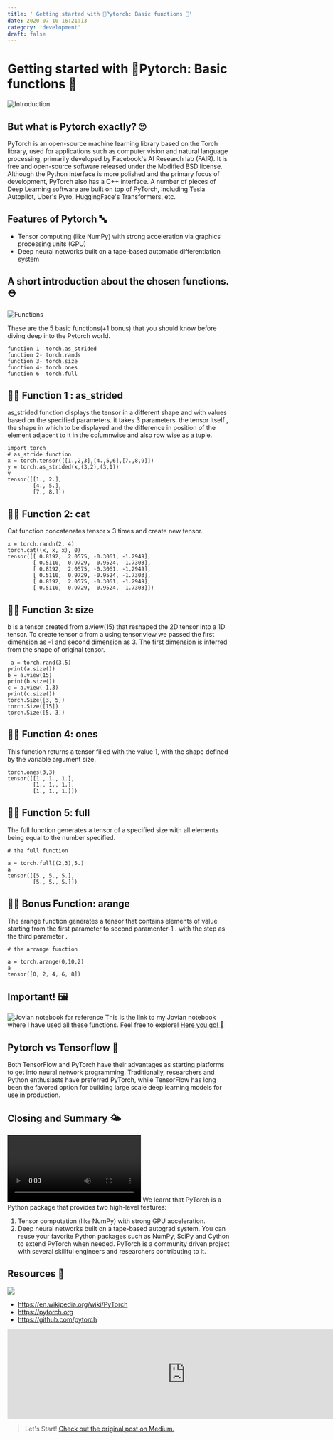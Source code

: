 ```yaml
---
title: ' Getting started with 🧠Pytorch: Basic functions 💬'
date: 2020-07-10 16:21:13
category: 'development'
draft: false
---
```


# Getting started with 🧠Pytorch: Basic functions 💬

![Introduction](https://media.giphy.com/media/PjJ1cLHqLEveXysGDB/source.gif)


## But what is Pytorch exactly? 🙄
PyTorch is an open-source machine learning library based on the Torch library, used for applications such as computer vision and natural language processing, primarily developed by Facebook's AI Research lab (FAIR). It is free and open-source software released under the Modified BSD license. Although the Python interface is more polished and the primary focus of development, PyTorch also has a C++ interface.
A number of pieces of Deep Learning software are built on top of PyTorch, including Tesla Autopilot, Uber's Pyro, HuggingFace's Transformers, etc.

## Features of Pytorch 🔤

- Tensor computing (like NumPy) with strong acceleration via graphics processing units (GPU)
- Deep neural networks built on a tape-based automatic differentiation system

## A short introduction about the chosen functions. ⛑️
![Functions](https://encrypted-tbn0.gstatic.com/images?q=tbn:ANd9GcREwHa3bEnk-QjrxJ1x_P_JwfaAVzntoIPP670bZPjVywne3j-J&s)

These are the 5 basic functions(+1 bonus) that you should know before diving deep into the Pytorch world.

```
function 1- torch.as_strided
function 2- torch.rands
function 3- torch.size
function 4- torch.ones
function 6- torch.full
```
## ✍🏽 Function 1 : as_strided
as_strided function displays the tensor in a different shape and with values based on the specified parameters. it takes 3 parameters. the tensor itself , the shape in which to be displayed and the difference in position of the element adjacent to it in the columnwise and also row wise as a tuple.

```
import torch
# as_stride function 
x = torch.tensor([[1.,2,3],[4.,5,6],[7.,8,9]])
y = torch.as_strided(x,(3,2),(3,1))
y
tensor([[1., 2.],
        [4., 5.],
        [7., 8.]])
```

##  ✍🏽 Function 2: cat 
Cat function concatenates tensor x 3 times and create new tensor.
```
x = torch.randn(2, 4)
torch.cat((x, x, x), 0)
tensor([[ 0.8192,  2.0575, -0.3061, -1.2949],
        [ 0.5110,  0.9729, -0.9524, -1.7303],
        [ 0.8192,  2.0575, -0.3061, -1.2949],
        [ 0.5110,  0.9729, -0.9524, -1.7303],
        [ 0.8192,  2.0575, -0.3061, -1.2949],
        [ 0.5110,  0.9729, -0.9524, -1.7303]])
```

## ✍🏽 Function 3: size
b is a tensor created from a.view(15) that reshaped the 2D tensor into a 1D tensor. To create tensor c from a using tensor.view we passed the first dimension as -1 and second dimension as 3. The first dimension is inferred from the shape of original tensor.
```
 a = torch.rand(3,5)
print(a.size())
b = a.view(15)
print(b.size())
c = a.view(-1,3)
print(c.size())
torch.Size([3, 5])
torch.Size([15])
torch.Size([5, 3])
```

## ✍🏽  Function 4: ones
This function returns a tensor filled with the value 1, with the shape defined by the variable argument size.
```
torch.ones(3,3)
tensor([[1., 1., 1.],
        [1., 1., 1.],
        [1., 1., 1.]])
```

## ✍🏽 Function 5: full
The full function generates a tensor of a specified size with all elements being equal to the number specified.
```
# the full function

a = torch.full((2,3),5.)
a
tensor([[5., 5., 5.],
        [5., 5., 5.]])
```

## ✍🏽  Bonus Function: arange
The arange function generates a tensor that contains elements of value starting from the first parameter to second paramenter-1 . with the step as the third parameter .
```
# the arrange function

a = torch.arange(0,10,2)
a
tensor([0, 2, 4, 6, 8])
```

## Important! 🖼️
![Jovian notebook for reference](https://res-3.cloudinary.com/crunchbase-production/image/upload/c_lpad,h_170,w_170,f_auto,b_white,q_auto:eco/v1504806877/ubcfquaoyavuzrh4rqii.png)
This is the link to my Jovian notebook where I have used all these functions. Feel free to explore! [Here you go! 💫]( https://jovian.ml/garimasingh128/01-pytorch-basics-gary/v/1)

## Pytorch vs Tensorflow 🤨
Both TensorFlow and PyTorch have their advantages as starting platforms to get into neural network programming. Traditionally, researchers and Python enthusiasts have preferred PyTorch, while TensorFlow has long been the favored option for building large scale deep learning models for use in production.

## Closing and Summary 🌤️
![](https://media.giphy.com/media/521ZSoqh4HByvyF6MS/source.mp4)
We learnt that PyTorch is a Python package that provides two high-level features:
1. Tensor computation (like NumPy) with strong GPU acceleration.
2. Deep neural networks built on a tape-based autograd system.
You can reuse your favorite Python packages such as NumPy, SciPy and Cython to extend PyTorch when needed.
PyTorch is a community driven project with several skillful engineers and researchers contributing to it.

## Resources 📕

![](https://encrypted-tbn0.gstatic.com/images?q=tbn:ANd9GcTerfvk8retZm0PkftAlw9TEHi8hx5gQ38CI4aqTtPpZvf0zHg&s)
- https://en.wikipedia.org/wiki/PyTorch
- https://pytorch.org
- https://github.com/pytorch
    

<iframe src="https://jovian.ml/embed?url=https://jovian.ml/garimasingh128/01-pytorch-basics-gary/v/1&cellId=0" title="Jovian Viewer" height="200" width="800" frameborder="0" scrolling="auto"></iframe>

> Let's Start! [Check out the original post on Medium.](https://medium.com/@garingh128/pytorch-basics-5-basic-functions-cf94e2ffe955)
